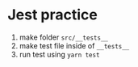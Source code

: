 # Jest practice
1. make folder `src/__tests__`
2. make test file inside of `__tests__`
3. run test using `yarn test`